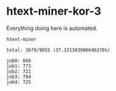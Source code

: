 # htext-miner-kor-3

Everything doing here is automated.

```
htext-miner

total: 3679/9855 (37.331303906646376%)

job0: 666
job1: 773
job2: 721
job3: 794
job4: 725
```
